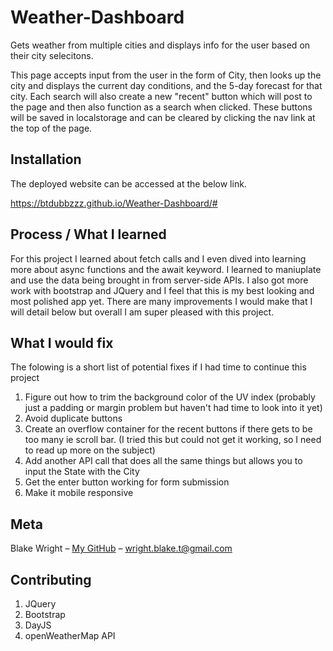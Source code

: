 # Weather-Dashboard
Gets weather from multiple cities and displays info for the user based on their city selecitons.

This page accepts input from the user in the form of City, then looks up the city and displays the current day conditions, and the 5-day forecast for that city. Each search will also create a new "recent" button which will post to the page and then also function as a search when clicked. These buttons will be saved in localstorage and can be cleared by clicking the nav link at the top of the page.

## Installation

The deployed website can be accessed at the below link.
 
https://btdubbzzz.github.io/Weather-Dashboard/#

## Process / What I learned

For this project I learned about fetch calls and I even dived into learning more about async functions and the await keyword. I learned to maniuplate and use the data being brought in from server-side APIs. I also got more work with bootstrap and JQuery and I feel that this is my best looking and most polished app yet. There are many improvements I would make that I will detail below but overall I am super pleased with this project.

## What I would fix

The folowing is a short list of potential fixes if I had time to continue this project

1. Figure out how to trim the background color of the UV index (probably just a padding or margin problem but haven't had time to look into it yet)
2. Avoid duplicate buttons
3. Create an overflow container for the recent buttons if there gets to be too many ie scroll bar. (I tried this but could not get it working, so I need to read up more on the subject)
4. Add another API call that does all the same things but allows you to input the State with the City
5. Get the enter button working for form submission
6. Make it mobile responsive

## Meta

Blake Wright – [My GitHub](https://github.com/BTDubbzzz) – wright.blake.t@gmail.com



## Contributing

1. JQuery
2. Bootstrap
3. DayJS
4. openWeatherMap API
